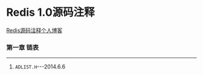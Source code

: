 Redis 1.0源码注释
======================

<a href="http://www.yanyulin.info/tag/redisyuan-ma-pou-xi.html" target="_blank">
Redis源码注释个人博客
</a>

### 第一章 链表  ###

----
1. `ADLIST.H`---2014.6.6
